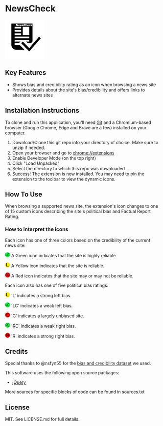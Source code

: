 # NewsCheck

![](images/logo.png)

## Key Features

* Shows bias and credibility rating as an icon when browsing a news site
* Provides details about the site's bias/credibility and offers links to alternate news sites 

## Installation Instructions

To clone and run this application, you'll need [Git](https://git-scm.com) and a Chromium-based browser (Google Chrome, Edge and Brave are a few) installed on your computer. 

1. Download/Clone this git repo into your directory of choice. Make sure to unzip if needed.
2. Open your browser and go to [chrome://extensions](chrome://extensions)
3. Enable Developer Mode (on the top right)
4. Click "Load Unpacked"
5. Select the directory to which this repo was downloaded
6. Success! The extension is now installed. You may need to pin the extension to the toolbar to view the dynamic icons.

## How To Use

When browsing a supported news site, the extension's icon changes to one of 15 custom icons describing the site's political bias and Factual Report Rating.

### How to interpret the icons

Each icon has one of three colors based on the credibility of the current news site:

![](images/LCGreen.png) A Green icon indicates that the site is highly reliable

![](images/LYellow.png) A Yellow icon indicates that the site is reliable.

![](images/RCRed.png) A Red icon indicates that the site may or may not be reliable.

Each icon also has one of five political bias ratings:

![](images/LYellow.png) 'L' indicates a strong left bias.

![](images/LCGreen.png) 'LC' indicates a weak left bias.

![](images/CRed.png) 'C' indicates a largely unbiased site.

![](images/RCGreen.png) 'RC' indicates a weak right bias.

![](images/RRed.png) 'R' indicates a strong right bias.

## Credits

Special thanks to @nsfyn55 for the [bias and credibility dataset](https://gist.github.com/nsfyn55/605783ac8de36f361fb10ef187272113) we used.

This software uses the following open source packages:

- [jQuery](https://jquery.com/)

More sources for specific blocks of code can be found in sources.txt

## License

MIT. See LICENSE.md for full details.



